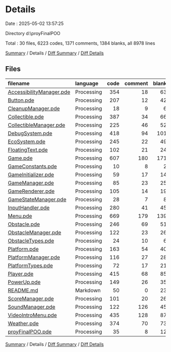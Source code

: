 # Details

Date : 2025-05-02 13:57:25

Directory d:\\proyFinalPOO

Total : 30 files,  6223 codes, 1371 comments, 1384 blanks, all 8978 lines

[Summary](results.md) / Details / [Diff Summary](diff.md) / [Diff Details](diff-details.md)

## Files
| filename | language | code | comment | blank | total |
| :--- | :--- | ---: | ---: | ---: | ---: |
| [AccessibilityManager.pde](/AccessibilityManager.pde) | Processing | 354 | 18 | 63 | 435 |
| [Button.pde](/Button.pde) | Processing | 207 | 12 | 42 | 261 |
| [CleanupManager.pde](/CleanupManager.pde) | Processing | 18 | 9 | 6 | 33 |
| [Collectible.pde](/Collectible.pde) | Processing | 387 | 34 | 66 | 487 |
| [CollectibleManager.pde](/CollectibleManager.pde) | Processing | 225 | 46 | 52 | 323 |
| [DebugSystem.pde](/DebugSystem.pde) | Processing | 418 | 94 | 101 | 613 |
| [EcoSystem.pde](/EcoSystem.pde) | Processing | 245 | 22 | 49 | 316 |
| [FloatingText.pde](/FloatingText.pde) | Processing | 102 | 21 | 24 | 147 |
| [Game.pde](/Game.pde) | Processing | 607 | 180 | 171 | 958 |
| [GameConstants.pde](/GameConstants.pde) | Processing | 10 | 8 | 2 | 20 |
| [GameInitializer.pde](/GameInitializer.pde) | Processing | 59 | 17 | 14 | 90 |
| [GameManager.pde](/GameManager.pde) | Processing | 85 | 23 | 25 | 133 |
| [GameRenderer.pde](/GameRenderer.pde) | Processing | 105 | 14 | 19 | 138 |
| [GameStateManager.pde](/GameStateManager.pde) | Processing | 28 | 7 | 8 | 43 |
| [InputHandler.pde](/InputHandler.pde) | Processing | 280 | 41 | 45 | 366 |
| [Menu.pde](/Menu.pde) | Processing | 669 | 179 | 139 | 987 |
| [Obstacle.pde](/Obstacle.pde) | Processing | 246 | 69 | 51 | 366 |
| [ObstacleManager.pde](/ObstacleManager.pde) | Processing | 122 | 23 | 26 | 171 |
| [ObstacleTypes.pde](/ObstacleTypes.pde) | Processing | 24 | 10 | 6 | 40 |
| [Platform.pde](/Platform.pde) | Processing | 163 | 54 | 40 | 257 |
| [PlatformManager.pde](/PlatformManager.pde) | Processing | 116 | 27 | 28 | 171 |
| [PlatformTypes.pde](/PlatformTypes.pde) | Processing | 72 | 17 | 21 | 110 |
| [Player.pde](/Player.pde) | Processing | 415 | 68 | 85 | 568 |
| [PowerUp.pde](/PowerUp.pde) | Processing | 149 | 26 | 35 | 210 |
| [README.md](/README.md) | Markdown | 50 | 0 | 23 | 73 |
| [ScoreManager.pde](/ScoreManager.pde) | Processing | 101 | 20 | 26 | 147 |
| [SoundManager.pde](/SoundManager.pde) | Processing | 122 | 126 | 45 | 293 |
| [VideoIntroMenu.pde](/VideoIntroMenu.pde) | Processing | 435 | 128 | 87 | 650 |
| [Weather.pde](/Weather.pde) | Processing | 374 | 70 | 73 | 517 |
| [proyFinalPOO.pde](/proyFinalPOO.pde) | Processing | 35 | 8 | 12 | 55 |

[Summary](results.md) / Details / [Diff Summary](diff.md) / [Diff Details](diff-details.md)